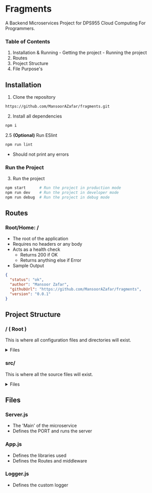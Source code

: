 # Fragments

A Backend Microservices Project for DPS955 Cloud Computing For Programmers.

### Table of Contents

1. Installation & Running - Getting the project - Running the project
2. Routes
3. Project Structure
4. File Purpose's

## Installation

1. Clone the repository

```bash
https://github.com/MansoorAZafar/fragments.git
```

2. Install all dependencies

```bash
npm i
```

2.5 **(Optional)** Run ESlint

```bash
npm run lint
```

- Should not print any errors

### Run the Project

3. Run the project

```bash
npm start      # Run the project in production mode
npm run dev    # Run the project in developer mode
npm run debug  # Run the project in debug mode
```

## Routes

### Root/Home: /

- The root of the application
- Requires no headers or any body
- Acts as a health check
  - Returns 200 if OK
  - Returns anything else if Error
- Sample Output

```json
{
  "status": "ok",
  "author": "Mansoor Zafar",
  "githubUrl": "https://github.com/MansoorAZafar/fragments",
  "version": "0.0.1"
}
```

## Project Structure

### / ( Root )

This is where all configuration files and directories will exist.

<details>
<summary>Files</summary>
<ul>
    <li>package.json</li>
    <li>package-lock.json</li>
    <li>eslint.config.mjs</li>
    <li>.prettierrc</li>
    <li>.gitignore</li>
    <li>.vscode/</li>
    <li>src/</li>
</ul>
</details>

### src/

This is where all the source files will exist.

<details>
<summary>Files</summary>
<ul>
    <li>app.js</li>
    <li>configuration.js</li>
    <li>logger.js</li>
    <li>server.js</li>
</ul>
</details>

## Files

### Server.js

- The 'Main' of the microservice
- Defines the PORT and runs the server

### App.js

- Defines the libraries used
- Defines the Routes and middleware

### Logger.js

- Defines the custom logger
